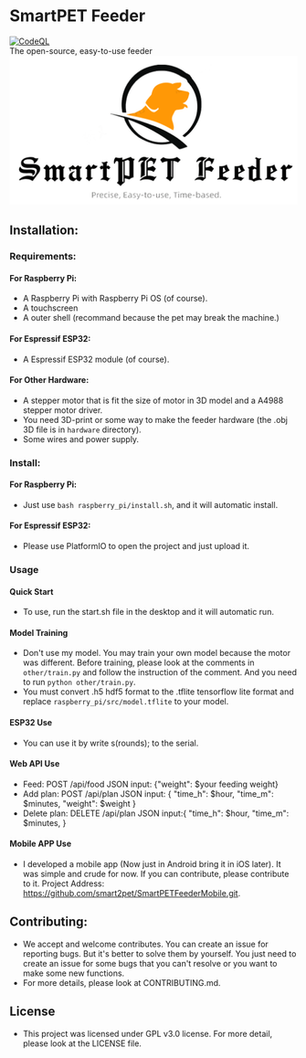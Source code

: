 # SmartPET Feeder
[![CodeQL](https://github.com/smart2pet/SmartPET-Feeder/actions/workflows/codeql.yml/badge.svg)](https://github.com/smart2pet/SmartPET-Feeder/actions/workflows/codeql.yml)  
The open-source, easy-to-use feeder
![Logo](./doc/logo.png "Logo")

## Installation:

### Requirements:
#### For Raspberry Pi:
+ A Raspberry Pi with Raspberry Pi OS (of course).
+ A touchscreen
+ A outer shell (recommand because the pet may break the machine.)
#### For Espressif ESP32:
+ A Espressif ESP32 module (of course).
#### For Other Hardware:
+ A stepper motor that is fit the size of motor in 3D model and a A4988 stepper motor driver.
+ You need 3D-print or some way to make the feeder hardware (the .obj 3D file is in `hardware` directory).
+ Some wires and power supply.
### Install:
#### For Raspberry Pi:
+ Just use `bash raspberry_pi/install.sh`, and it will automatic install.
#### For Espressif ESP32:
+ Please use PlatformIO to open the project and just upload it.

### Usage
#### Quick Start
+ To use, run the start.sh file in the desktop and it will automatic run. 

#### Model Training
+ Don't use my model. You may train your own model because the motor was different. Before training, please look at the comments in `other/train.py` and follow the instruction of the comment. And you need to run `python other/train.py`.
+ You must convert .h5 hdf5 format to the .tflite tensorflow lite format and replace `raspberry_pi/src/model.tflite` to your model.

#### ESP32 Use
+ You can use it by write s(rounds); to the serial.

#### Web API Use
+ Feed: POST /api/food JSON input: {"weight": $your feeding weight}
+ Add plan: POST /api/plan JSON input: {
                                       "time_h": $hour,
                                       "time_m": $minutes,
                                       "weight": $weight
                                       }
+ Delete plan: DELETE /api/plan JSON input:{
                                           "time_h": $hour,
                                           "time_m": $minutes,
                                           }

#### Mobile APP Use
+ I developed a mobile app (Now just in Android bring it in iOS later). It was simple and crude for now. If you can contribute, 
please contribute to it. Project Address: https://github.com/smart2pet/SmartPETFeederMobile.git. 
## Contributing:
+ We accept and welcome contributes. You can create an issue for reporting bugs. But it's better to solve them by yourself. You just need to 
create an issue for some bugs that you can't resolve or you want to make some new functions. 
+ For more details, please look at CONTRIBUTING.md.

## License
+ This project was licensed under GPL v3.0 license. For more detail, please look at the LICENSE file.